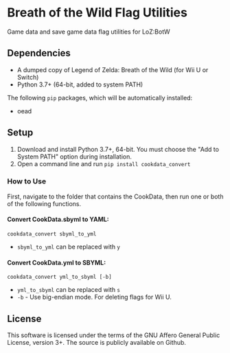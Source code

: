 # Breath of the Wild Flag Utilities
Game data and save game data flag utilities for LoZ:BotW

## Dependencies
* A dumped copy of Legend of Zelda: Breath of the Wild (for Wii U or Switch)
* Python 3.7+ (64-bit, added to system PATH)

The following `pip` packages, which will be automatically installed:
* oead

## Setup
1. Download and install Python 3.7+, 64-bit. You must choose the "Add to System PATH" option during installation.
2. Open a command line and run `pip install cookdata_convert`

### How to Use
First, navigate to the folder that contains the CookData, then run one or both of the following functions.

#### Convert CookData.sbyml to YAML:
```cookdata_convert sbyml_to_yml```
* `sbyml_to_yml` can be replaced with `y`

#### Convert CookData.yml to SBYML:
```cookdata_convert yml_to_sbyml [-b]```
* `yml_to_sbyml` can be replaced with `s`
* `-b` - Use big-endian mode. For deleting flags for Wii U.

## License
This software is licensed under the terms of the GNU Affero General Public License, version 3+. The source is publicly available on Github.

